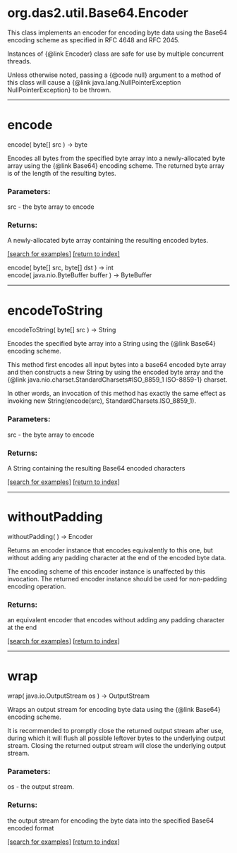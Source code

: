 # org.das2.util.Base64.Encoder

This class implements an encoder for encoding byte data using
 the Base64 encoding scheme as specified in RFC 4648 and RFC 2045.

 <p> Instances of {@link Encoder} class are safe for use by
 multiple concurrent threads.

 <p> Unless otherwise noted, passing a {@code null} argument to
 a method of this class will cause a
 {@link java.lang.NullPointerException NullPointerException} to
 be thrown.

***
<a name="encode"></a>
# encode
encode( byte[] src ) &rarr; byte

Encodes all bytes from the specified byte array into a newly-allocated
 byte array using the {@link Base64} encoding scheme. The returned byte
 array is of the length of the resulting bytes.

### Parameters:
src - the byte array to encode

### Returns:
A newly-allocated byte array containing the resulting
          encoded bytes.

<a href="https://github.com/autoplot/dev/search?q=encode&unscoped_q=encode">[search for examples]</a>
<a href="https://github.com/autoplot/documentation/blob/master/javadoc/index-all.md">[return to index]</a>

encode( byte[] src, byte[] dst ) &rarr; int<br>
encode( java.nio.ByteBuffer buffer ) &rarr; ByteBuffer<br>
***
<a name="encodeToString"></a>
# encodeToString
encodeToString( byte[] src ) &rarr; String

Encodes the specified byte array into a String using the {@link Base64}
 encoding scheme.

 <p> This method first encodes all input bytes into a base64 encoded
 byte array and then constructs a new String by using the encoded byte
 array and the {@link java.nio.charset.StandardCharsets#ISO_8859_1
 ISO-8859-1} charset.

 <p> In other words, an invocation of this method has exactly the same
 effect as invoking
  new String(encode(src), StandardCharsets.ISO_8859_1).

### Parameters:
src - the byte array to encode

### Returns:
A String containing the resulting Base64 encoded characters

<a href="https://github.com/autoplot/dev/search?q=encodeToString&unscoped_q=encodeToString">[search for examples]</a>
<a href="https://github.com/autoplot/documentation/blob/master/javadoc/index-all.md">[return to index]</a>

***
<a name="withoutPadding"></a>
# withoutPadding
withoutPadding(  ) &rarr; Encoder

Returns an encoder instance that encodes equivalently to this one,
 but without adding any padding character at the end of the encoded
 byte data.

 <p> The encoding scheme of this encoder instance is unaffected by
 this invocation. The returned encoder instance should be used for
 non-padding encoding operation.

### Returns:
an equivalent encoder that encodes without adding any
         padding character at the end

<a href="https://github.com/autoplot/dev/search?q=withoutPadding&unscoped_q=withoutPadding">[search for examples]</a>
<a href="https://github.com/autoplot/documentation/blob/master/javadoc/index-all.md">[return to index]</a>

***
<a name="wrap"></a>
# wrap
wrap( java.io.OutputStream os ) &rarr; OutputStream

Wraps an output stream for encoding byte data using the {@link Base64}
 encoding scheme.

 <p> It is recommended to promptly close the returned output stream after
 use, during which it will flush all possible leftover bytes to the underlying
 output stream. Closing the returned output stream will close the underlying
 output stream.

### Parameters:
os - the output stream.

### Returns:
the output stream for encoding the byte data into the
          specified Base64 encoded format

<a href="https://github.com/autoplot/dev/search?q=wrap&unscoped_q=wrap">[search for examples]</a>
<a href="https://github.com/autoplot/documentation/blob/master/javadoc/index-all.md">[return to index]</a>

